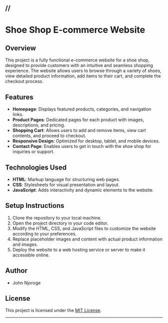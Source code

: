 ## //

# Shoe Shop E-commerce Website

## Overview

This project is a fully functional e-commerce website for a shoe shop, designed to provide customers with an intuitive and seamless shopping experience. The website allows users to browse through a variety of shoes, view detailed product information, add items to their cart, and complete the checkout process.

## Features

- **Homepage**: Displays featured products, categories, and navigation links.
- **Product Pages**: Dedicated pages for each product with images, descriptions, and pricing.
- **Shopping Cart**: Allows users to add and remove items, view cart contents, and proceed to checkout.
- **Responsive Design**: Optimized for desktop, tablet, and mobile devices.
- **Contact Page**: Enables users to get in touch with the shoe shop for inquiries or support.

## Technologies Used

- **HTML**: Markup language for structuring web pages.
- **CSS**: Stylesheets for visual presentation and layout.
- **JavaScript**: Adds interactivity and dynamic elements to the website.

## Setup Instructions

1. Clone the repository to your local machine.
2. Open the project directory in your code editor.
3. Modify the HTML, CSS, and JavaScript files to customize the website according to your preferences.
4. Replace placeholder images and content with actual product information and images.
5. Deploy the website to a web hosting service or server to make it accessible online.

## Author

- John Njoroge

## License

This project is licensed under the [MIT License](LICENSE).

---
